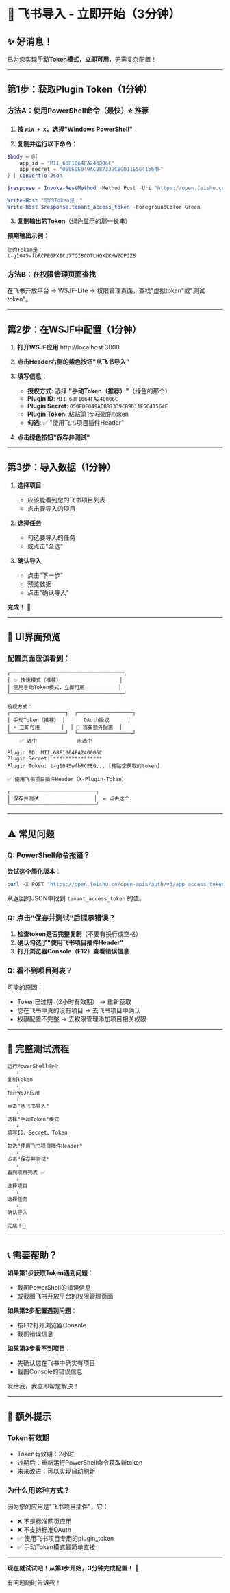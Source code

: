 # 🚀 飞书导入 - 立即开始（3分钟）

## ✨ 好消息！

已为您实现**手动Token模式**，**立即可用**，无需复杂配置！

---

## 第1步：获取Plugin Token（1分钟）

### 方法A：使用PowerShell命令（最快）⭐ 推荐

1. **按 `Win + X`，选择"Windows PowerShell"**

2. **复制并运行以下命令**：

```powershell
$body = @{
    app_id = "MII_68F1064FA240006C"
    app_secret = "050E0E049ACB87339CB9D11E5641564F"
} | ConvertTo-Json

$response = Invoke-RestMethod -Method Post -Uri "https://open.feishu.cn/open-apis/auth/v3/app_access_token/internal" -Body $body -ContentType "application/json"

Write-Host "您的Token是："
Write-Host $response.tenant_access_token -ForegroundColor Green
```

3. **复制输出的Token**（绿色显示的那一长串）

**预期输出示例**：
```
您的Token是：
t-g1045wfbRCPEGFXICU7TQIBCDTLHQXZKMWZOPJZS
```

### 方法B：在权限管理页面查找

在飞书开放平台 → WSJF-Lite → 权限管理页面，查找"虚拟token"或"测试token"。

---

## 第2步：在WSJF中配置（1分钟）

1. **打开WSJF应用** http://localhost:3000

2. **点击Header右侧的紫色按钮"从飞书导入"**

3. **填写信息**：
   - **授权方式**: 选择 **"手动Token（推荐）"**（绿色的那个）
   - **Plugin ID**: `MII_68F1064FA240006C`
   - **Plugin Secret**: `050E0E049ACB87339CB9D11E5641564F`
   - **Plugin Token**: 粘贴第1步获取的token
   - **勾选**: ✅ "使用飞书项目插件Header"

4. **点击绿色按钮"保存并测试"**

---

## 第3步：导入数据（1分钟）

1. **选择项目**
   - 应该能看到您的飞书项目列表
   - 点击要导入的项目

2. **选择任务**
   - 勾选要导入的任务
   - 或点击"全选"

3. **确认导入**
   - 点击"下一步"
   - 预览数据
   - 点击"确认导入"

**完成！** 🎉

---

## 📸 UI界面预览

### 配置页面应该看到：

```
┌─────────────────────────────────────┐
│ ✨ 快速模式（推荐）                   │
│ 使用手动Token模式，立即可用           │
└─────────────────────────────────────┘

授权方式：
┌──────────────────┐  ┌──────────────────┐
│ 手动Token（推荐） │  │   OAuth授权      │
│ ⚡ 立即可用       │  │ 🔐 需要额外配置  │
└──────────────────┘  └──────────────────┘
    ✅ 选中             未选中

Plugin ID: MII_68F1064FA240006C
Plugin Secret: ****************
Plugin Token: t-g1045wfbRCPEG... [粘贴您获取的token]

✅ 使用飞书项目插件Header（X-Plugin-Token）

┌────────────────────────────┐
│ 保存并测试                  │  ← 点击这个
└────────────────────────────┘
```

---

## ⚠️ 常见问题

### Q: PowerShell命令报错？

**尝试这个简化版本**：

```powershell
curl -X POST "https://open.feishu.cn/open-apis/auth/v3/app_access_token/internal" -H "Content-Type: application/json" -d "{\"app_id\":\"MII_68F1064FA240006C\",\"app_secret\":\"050E0E049ACB87339CB9D11E5641564F\"}"
```

从返回的JSON中找到 `tenant_access_token` 的值。

### Q: 点击"保存并测试"后提示错误？

1. **检查token是否完整复制**（不要有换行或空格）
2. **确认勾选了"使用飞书项目插件Header"**
3. **打开浏览器Console（F12）查看错误信息**

### Q: 看不到项目列表？

可能的原因：
- Token已过期（2小时有效期） → 重新获取
- 您在飞书中真的没有项目 → 去飞书项目中确认
- 权限配置不完整 → 去权限管理添加项目相关权限

---

## 🎯 完整测试流程

```
运行PowerShell命令
   ↓
复制Token
   ↓
打开WSJF应用
   ↓
点击"从飞书导入"
   ↓
选择"手动Token"模式
   ↓
填写ID、Secret、Token
   ↓
勾选"使用飞书项目插件Header"
   ↓
点击"保存并测试"
   ↓
看到项目列表 ✅
   ↓
选择项目
   ↓
选择任务
   ↓
确认导入
   ↓
完成！🎉
```

---

## 📞 需要帮助？

**如果第1步获取Token遇到问题**：
- 截图PowerShell的错误信息
- 或截图飞书开放平台的权限管理页面

**如果第2步配置遇到问题**：
- 按F12打开浏览器Console
- 截图错误信息

**如果第3步看不到项目**：
- 先确认您在飞书中确实有项目
- 截图Console的错误信息

发给我，我立即帮您解决！

---

## 🎁 额外提示

### Token有效期

- Token有效期：2小时
- 过期后：重新运行PowerShell命令获取新token
- 未来改进：可以实现自动刷新

### 为什么用这种方式？

因为您的应用是"飞书项目插件"，它：
- ❌ 不是标准网页应用
- ❌ 不支持标准OAuth
- ✅ 使用飞书项目专用的plugin_token
- ✅ 手动Token模式最简单直接

---

**现在就试试吧！从第1步开始，3分钟完成配置！** 🚀

有问题随时告诉我！
